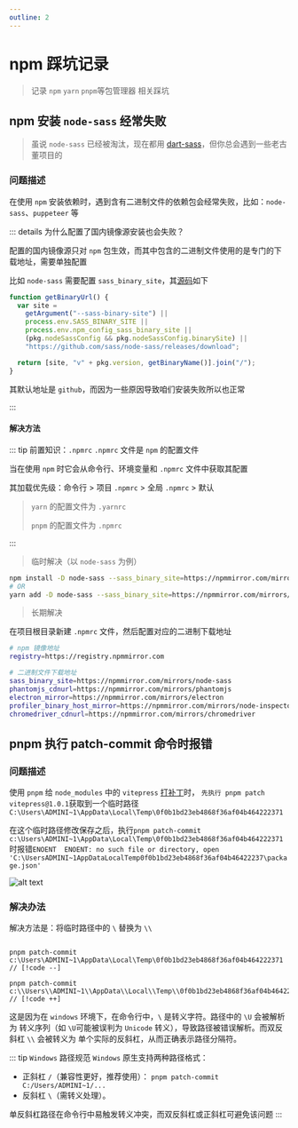 ```yaml
---
outline: 2
---
```


# npm 踩坑记录

> 记录 `npm` `yarn` `pnpm`等包管理器 相关踩坑

## npm 安装 `node-sass` 经常失败

> 虽说 `node-sass` 已经被淘汰，现在都用 [dart-sass](https://github.com/sass/dart-sass)，但你总会遇到一些老古董项目的

### 问题描述

在使用 `npm` 安装依赖时，遇到含有二进制文件的依赖包会经常失败，比如：`node-sass`、`puppeteer` 等

::: details 为什么配置了国内镜像源安装也会失败？

配置的国内镜像源只对 `npm` 包生效，而其中包含的二进制文件使用的是专门的下载地址，需要单独配置

比如 `node-sass` 需要配置 `sass_binary_site`，其[源码](https://github.com/sass/node-sass/blob/ee13eb9c62449d1e535189a063cbdd15583ebf32/lib/extensions.js#L246)如下

```js
function getBinaryUrl() {
  var site =
    getArgument("--sass-binary-site") ||
    process.env.SASS_BINARY_SITE ||
    process.env.npm_config_sass_binary_site ||
    (pkg.nodeSassConfig && pkg.nodeSassConfig.binarySite) ||
    "https://github.com/sass/node-sass/releases/download";

  return [site, "v" + pkg.version, getBinaryName()].join("/");
}
```

其默认地址是 `github`，而因为一些原因导致咱们安装失败所以也正常

:::

#### 解决方法

::: tip 前置知识：`.npmrc`
`.npmrc` 文件是 `npm` 的配置文件

当在使用 `npm` 时它会从命令行、环境变量和 `.npmrc` 文件中获取其配置

其加载优先级：命令行 > 项目 `.npmrc` > 全局 `.npmrc` > 默认

> `yarn` 的配置文件为 `.yarnrc`
>
> `pnpm` 的配置文件为 `.npmrc`

:::

> 临时解决（以 `node-sass` 为例）

```sh
npm install -D node-sass --sass_binary_site=https://npmmirror.com/mirrors/node-sass
# OR
yarn add -D node-sass --sass_binary_site=https://npmmirror.com/mirrors/node-sass
```

> 长期解决

在项目根目录新建 `.npmrc` 文件，然后配置对应的二进制下载地址

```sh
# npm 镜像地址
registry=https://registry.npmmirror.com

# 二进制文件下载地址
sass_binary_site=https://npmmirror.com/mirrors/node-sass
phantomjs_cdnurl=https://npmmirror.com/mirrors/phantomjs
electron_mirror=https://npmmirror.com/mirrors/electron
profiler_binary_host_mirror=https://npmmirror.com/mirrors/node-inspector
chromedriver_cdnurl=https://npmmirror.com/mirrors/chromedriver
```

## pnpm 执行 patch-commit 命令时报错

### 问题描述

使用 `pnpm` 给 `node_modules` 中的 `vitepress` [打补丁](https://docs.fe-qianxun.com/notes/packageManagers/patch)时， `先执行 pnpm patch vitepress@1.0.1`获取到一个临时路径 `C:\Users\ADMINI~1\AppData\Local\Temp\0f0b1bd23eb4868f36af04b464222371`

在这个临时路径修改保存之后，执行`pnpm patch-commit c:\Users\ADMINI~1\AppData\Local\Temp\0f0b1bd23eb4868f36af04b464222371`时报错`ENOENT  ENOENT: no such file or directory, open 'C:\UsersADMINI~1AppDataLocalTemp0f0b1bd23eb4868f36af04b46422237\package.json' `

![alt text](/public/pit/pnpm-patch-commit.png)

### 解决办法

解决方法是：将临时路径中的 `\` 替换为 `\\`

```sh{1-2}

pnpm patch-commit c:\Users\ADMINI~1\AppData\Local\Temp\0f0b1bd23eb4868f36af04b464222371 // [!code --]

pnpm patch-commit c:\\Users\\ADMINI~1\\AppData\\Local\\Temp\\0f0b1bd23eb4868f36af04b464222371 // [!code ++]

```

这是因为在 `windows` 环境下，在命令行中，`\` 是转义字符。路径中的 `\U` 会被解析为 转义序列（如 `\U`可能被误判为 `Unicode` 转义），导致路径被错误解析。而双反斜杠 `\\` 会被转义为 单个实际的反斜杠，从而正确表示路径分隔符。

::: tip `Windows` 路径规范
`Windows` 原生支持两种路径格式：

- 正斜杠 `/`（兼容性更好，推荐使用）：
  `pnpm patch-commit C:/Users/ADMINI~1/...`
- 反斜杠 `\`（需转义处理）。

单反斜杠路径在命令行中易触发转义冲突，而双反斜杠或正斜杠可避免该问题
:::
